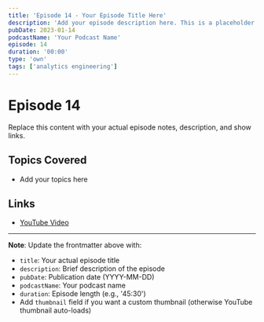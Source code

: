 ```yaml
---
title: 'Episode 14 - Your Episode Title Here'
description: 'Add your episode description here. This is a placeholder for your podcast episode.'
pubDate: 2023-01-14
podcastName: 'Your Podcast Name'
episode: 14
duration: '00:00'
type: 'own'
tags: ['analytics engineering']
---
```


# Episode 14

Replace this content with your actual episode notes, description, and show links.

## Topics Covered
- Add your topics here

## Links
- [YouTube Video](https://www.youtube.com/watch?v=REPLACE_WITH_YOUR_VIDEO_ID)

---

**Note**: Update the frontmatter above with:
- `title`: Your actual episode title
- `description`: Brief description of the episode
- `pubDate`: Publication date (YYYY-MM-DD)
- `podcastName`: Your podcast name
- `duration`: Episode length (e.g., '45:30')
- Add `thumbnail` field if you want a custom thumbnail (otherwise YouTube thumbnail auto-loads)
